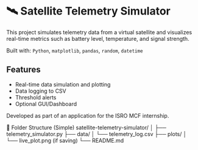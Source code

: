 # 🛰️ Satellite Telemetry Simulator

This project simulates telemetry data from a virtual satellite and visualizes real-time metrics such as battery level, temperature, and signal strength.

Built with: `Python`, `matplotlib`, `pandas`, `random`, `datetime`

## Features
- Real-time data simulation and plotting
- Data logging to CSV
- Threshold alerts
- Optional GUI/Dashboard

Developed as part of an application for the ISRO MCF internship.

📂 Folder Structure (Simple)
satellite-telemetry-simulator/
│
├── telemetry_simulator.py
├── data/
│   └── telemetry_log.csv
├── plots/
│   └── live_plot.png (if saving)
└── README.md

